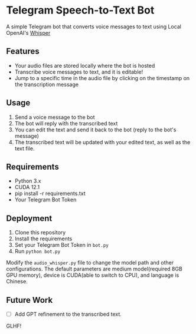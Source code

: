 # Telegram Speech-to-Text Bot

A simple Telegram bot that converts voice messages to text using Local OpenAI's [Whisper](https://github.com/openai/whisper)

## Features

- Your audio files are stored locally where the bot is hosted
- Transcribe voice messages to text, and it is editable!
- Jump to a specific time in the audio file by clicking on the timestamp on the transcription message

## Usage

1. Send a voice message to the bot
2. The bot will reply with the transcribed text
3. You can edit the text and send it back to the bot (reply to the bot's message)
4. The transcribed text will be updated with your edited text, as well as the text file.

## Requirements

- Python 3.x
- CUDA 12.1
- pip install -r requirements.txt
- Your Telegram Bot Token

## Deployment

1. Clone this repository
2. Install the requirements
3. Set your Telegram Bot Token in `bot.py`
4. Run `python bot.py`

Modify the `audio_whisper.py` file to change the model path and other configurations.
The default parameters are medium model(required 8GB GPU memory), device is CUDA(able to switch to CPU), and language is Chinese.

## Future Work

- [ ] Add GPT refinement to the transcribed text.

GLHF!
